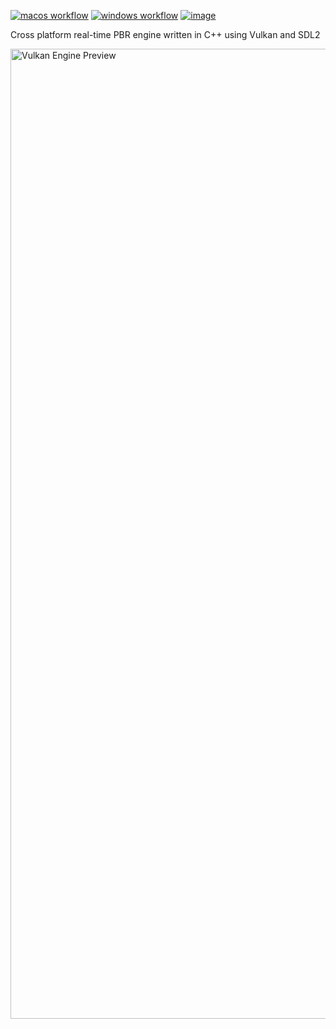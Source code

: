 [![macos workflow](https://github.com/lorenzobozza/vulkan_engine/actions/workflows/macos.yml/badge.svg)](https://github.com/lorenzobozza/vulkan_engine/actions)
[![windows workflow](https://github.com/lorenzobozza/vulkan_engine/actions/workflows/windows.yml/badge.svg)](https://github.com/lorenzobozza/vulkan_engine/actions)
[![image](https://img.shields.io/badge/Vulkan-1.2.189-2DBE50?style=flat&labelColor=323C3C&logo=vulkan&logoColor=red)](https://www.vulkan.org)

Cross platform real-time PBR engine written in C++ using Vulkan and SDL2

<img width="1552" alt="Vulkan Engine Preview" src="https://user-images.githubusercontent.com/31863767/201551390-088c3aa6-cce5-4c31-ac74-e8c0ab4983b5.png">